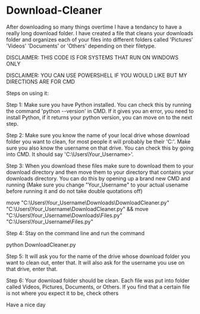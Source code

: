 # Download-Cleaner
After downloading so many things overtime I have a tendancy to have a really long download folder. I have created a file that cleans your downloads folder and organizes each of your files into different folders called 'Pictures' 'Videos' 'Documents' or 'Others' depending on their filetype.

DISCLAIMER: THIS CODE IS FOR SYSTEMS THAT RUN ON WINDOWS ONLY

DISCLAIMER: YOU CAN USE POWERSHELL IF YOU WOULD LIKE BUT MY DIRECTIONS ARE FOR CMD

Steps on using it:

Step 1: Make sure you have Python installed. You can check this by running the command 'python --version' in CMD. If it gives you an error, you need to install Python, if it returns your python version, you can move on to the next step.


Step 2: Make sure you know the name of your local drive whose download folder you want to clean, for most people it will probably be their 'C:'. Make sure you also know the username on that drive. You can check this by going into CMD. It should say 'C:\Users\Your_Username>'.


Step 3: When you download these files make sure to download them to your download directory and then move them to your directory that contains your downloads directory. You can do this by opening up a brand new CMD and running (Make sure you change "Your_Username" to your actual usename before running it and do not take double quotations off)

move "C:\Users\Your_Username\Downloads\DownloadCleaner.py" "C:\Users\Your_Username\DownloadCleaner.py" && move "C:\Users\Your_Username\Downloads\Files.py" "C:\Users\Your_Username\Files.py"


Step 4: Stay on the command line and run the command

python DownloadCleaner.py


Step 5: It will ask you for the name of the drive whose download folder you want to clean out, enter that. It will also ask for the username you use on that drive, enter that.


Step 6: Your download folder should be clean. Each file was put into folder called Videos, Pictures, Documents, or Others. If you find that a certain file is not where you expect it to be, check others


Have a nice day
